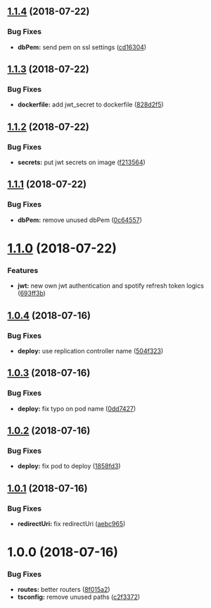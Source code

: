 ## [1.1.4](https://github.com/tsirlucas/soundplace-auth/compare/v1.1.3...v1.1.4) (2018-07-22)


### Bug Fixes

* **dbPem:** send pem on ssl settings ([cd16304](https://github.com/tsirlucas/soundplace-auth/commit/cd16304))

## [1.1.3](https://github.com/tsirlucas/soundplace-auth/compare/v1.1.2...v1.1.3) (2018-07-22)


### Bug Fixes

* **dockerfile:** add jwt_secret to dockerfile ([828d2f5](https://github.com/tsirlucas/soundplace-auth/commit/828d2f5))

## [1.1.2](https://github.com/tsirlucas/soundplace-auth/compare/v1.1.1...v1.1.2) (2018-07-22)


### Bug Fixes

* **secrets:** put jwt secrets on image ([f213564](https://github.com/tsirlucas/soundplace-auth/commit/f213564))

## [1.1.1](https://github.com/tsirlucas/soundplace-auth/compare/v1.1.0...v1.1.1) (2018-07-22)


### Bug Fixes

* **dbPem:** remove unused dbPem ([0c64557](https://github.com/tsirlucas/soundplace-auth/commit/0c64557))

# [1.1.0](https://github.com/tsirlucas/soundplace-auth/compare/v1.0.4...v1.1.0) (2018-07-22)


### Features

* **jwt:** new own jwt authentication and spotify refresh token logics ([693ff3b](https://github.com/tsirlucas/soundplace-auth/commit/693ff3b))

## [1.0.4](https://github.com/tsirlucas/soundplace-auth/compare/v1.0.3...v1.0.4) (2018-07-16)


### Bug Fixes

* **deploy:** use replication controller name ([504f323](https://github.com/tsirlucas/soundplace-auth/commit/504f323))

## [1.0.3](https://github.com/tsirlucas/soundplace-auth/compare/v1.0.2...v1.0.3) (2018-07-16)


### Bug Fixes

* **deploy:** fix typo on pod name ([0dd7427](https://github.com/tsirlucas/soundplace-auth/commit/0dd7427))

## [1.0.2](https://github.com/tsirlucas/soundplace-auth/compare/v1.0.1...v1.0.2) (2018-07-16)


### Bug Fixes

* **deploy:** fix pod to deploy ([1858fd3](https://github.com/tsirlucas/soundplace-auth/commit/1858fd3))

## [1.0.1](https://github.com/tsirlucas/soundplace-auth/compare/v1.0.0...v1.0.1) (2018-07-16)


### Bug Fixes

* **redirectUri:** fix redirectUri ([aebc965](https://github.com/tsirlucas/soundplace-auth/commit/aebc965))

# 1.0.0 (2018-07-16)


### Bug Fixes

* **routes:** better routers ([8f015a2](https://github.com/tsirlucas/soundplace-auth/commit/8f015a2))
* **tsconfig:** remove unused paths ([c2f3372](https://github.com/tsirlucas/soundplace-auth/commit/c2f3372))
